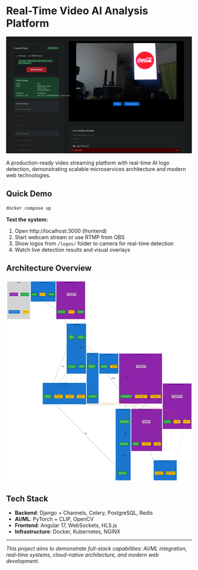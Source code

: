 # Real-Time Video AI Analysis Platform

![Control Panel Overview](def/panel_capture.png)

A production-ready video streaming platform with real-time AI logo detection, demonstrating scalable microservices architecture and modern web technologies.

## Quick Demo

```bash
docker compose up
```

**Test the system:**
1. Open http://localhost:3000 (frontend)
2. Start webcam stream or use RTMP from OBS
3. Show logos from `/logos/` folder to camera for real-time detection
4. Watch live detection results and visual overlays

## Architecture Overview

![System Architecture](def/architecture/architecture_diagram.svg)

## Tech Stack

- **Backend**: Django + Channels, Celery, PostgreSQL, Redis
- **AI/ML**: PyTorch + CLIP, OpenCV
- **Frontend**: Angular 17, WebSockets, HLS.js
- **Infrastructure**: Docker, Kubernetes, NGINX

---

*This project aims to demonstrate full-stack capabilities: AI/ML integration, real-time systems, cloud-native architecture, and modern web development.*